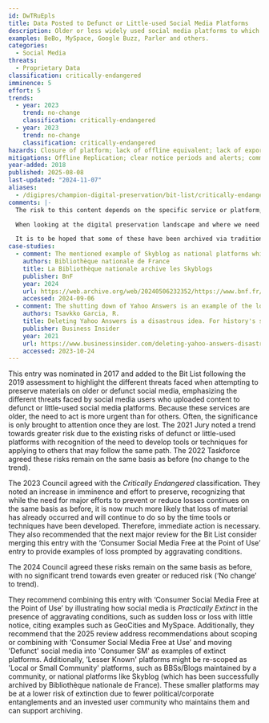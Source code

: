 ```yaml
---
id: DwTRuEpls
title: Data Posted to Defunct or Little-used Social Media Platforms
description: Older or less widely used social media platforms to which content has been uploaded but for which no guarantees have been made about the long term.
examples: BeBo, MySpace, Google Buzz, Parler and others.
categories:
  - Social Media
threats:
  - Proprietary Data
classification: critically-endangered
imminence: 5
effort: 5
trends:
  - year: 2023
    trend: no-change
    classification: critically-endangered
  - year: 2023
    trend: no-change
    classification: critically-endangered
hazards: Closure of platform; lack of offline equivalent; lack of export functionality; no preservation undertaking from service provider; unstable business plan from service provider; Uncertainty over IPR or the presence of orphaned works.
mitigations: Offline Replication; clear notice periods and alerts; committed ongoing maintenance of service.
year-added: 2018
published: 2025-08-08
last-updated: "2024-11-07"
aliases:
  - /digipres/champion-digital-preservation/bit-list/critically-endangered/bitlist-data-on-defunct-social-media
comments: |-
  The risk to this content depends on the specific service or platform, but older platforms (BeBo, MySpace) pose a higher risk of loss than current platforms (and is likely already lost) but social media wasn’t used to the same extent (and not as widely used by government, corporations, research institutions, etc.) in the early 2000s/2010s when these platforms were popular, which reduces the impact slightly.

  When looking at the digital preservation landscape and where we need to apply effort as well as resources, defunct early social media spaces are not high on the list; but, when considering how contemporary social media channels could become defunct, it becomes a different conversation because of how intrinsically tied they are to political discourse and influencing political opinion

  It is to be hoped that some of these have been archived via traditional web archiving, and so the remnants of these sites can be found in bits and pieces in various web archives, but it may be too late to save some of the content that is likely already lost. If some of this is still available, there may be hope in trying to preserve, but it may be difficult if the platforms are not willing to share data or work with preservationists. ArchiveTeam has stepped in here too. There is undoubtedly a story here that could be used as a call for arms to raise awareness about the preservation of current social media platforms too.
case-studies:
  - comment: The mentioned example of Skyblog as national platforms which has been successfully archived by Bibliothèque nationale de France.
    authors: Bibliothèque nationale de France
    title: La Bibliothèque nationale archive les Skyblogs
    publisher: BnF
    year: 2024
    url: https://web.archive.org/web/20240506232352/https://www.bnf.fr/fr/la-bibliotheque-nationale-archive-les-skyblogs
    accessed: 2024-09-06
  - comment: The shutting down of Yahoo Answers is an example of the loss of content from community board style web platforms.
    authors: Tsavkko Garcia, R.
    title: Deleting Yahoo Answers is a disastrous idea. For history's sake, we need to preserve our digital record
    publisher: Business Insider
    year: 2021
    url: https://www.businessinsider.com/deleting-yahoo-answers-disastrous-idea-preserve-our-digital-record-2021-4?r=US&IR=T
    accessed: 2023-10-24
---
```

This entry was nominated in 2017 and added to the Bit List following the 2019 assessment to highlight the different threats faced when attempting to preserve materials on older or defunct social media, emphasizing the different threats faced by social media users who uploaded content to defunct or little-used social media platforms. Because these services are older, the need to act is more urgent than for others. Often, the significance is only brought to attention once they are lost. The 2021 Jury noted a trend towards greater risk due to the existing risks of defunct or little-used platforms with recognition of the need to develop tools or techniques for applying to others that may follow the same path. The 2022 Taskforce agreed these risks remain on the same basis as before (no change to the trend).

The 2023 Council agreed with the *Critically Endangered* classification. They noted an increase in imminence and effort to preserve, recognizing that while the need for major efforts to prevent or reduce losses continues on the same basis as before, it is now much more likely that loss of material has already occurred and will continue to do so by the time tools or techniques have been developed. Therefore, immediate action is necessary. They also recommended that the next major review for the Bit List consider merging this entry with the ‘Consumer Social Media Free at the Point of Use’ entry to provide examples of loss prompted by aggravating conditions.

The 2024 Council agreed these risks remain on the same basis as before, with no significant trend towards even greater or reduced risk (‘No change’ to trend).

They recommend combining this entry with ‘Consumer Social Media Free at the Point of Use’ by illustrating how social media is *Practically Extinct* in the presence of aggravating conditions, such as sudden loss or loss with little notice, citing examples such as GeoCities and MySpace. Additionally, they recommend that the 2025 review address recommendations about scoping or combining with ‘Consumer Social Media Free at Use’ and moving 'Defunct' social media into 'Consumer SM' as examples of extinct platforms. Additionally, ‘Lesser Known' platforms might be re-scoped as 'Local or Small Community' platforms, such as BBSs/Blogs maintained by a community, or national platforms like Skyblog (which has been successfully archived by Bibliothèque nationale de France). These smaller platforms may be at a lower risk of extinction due to fewer political/corporate entanglements and an invested user community who maintains them and can support archiving.
